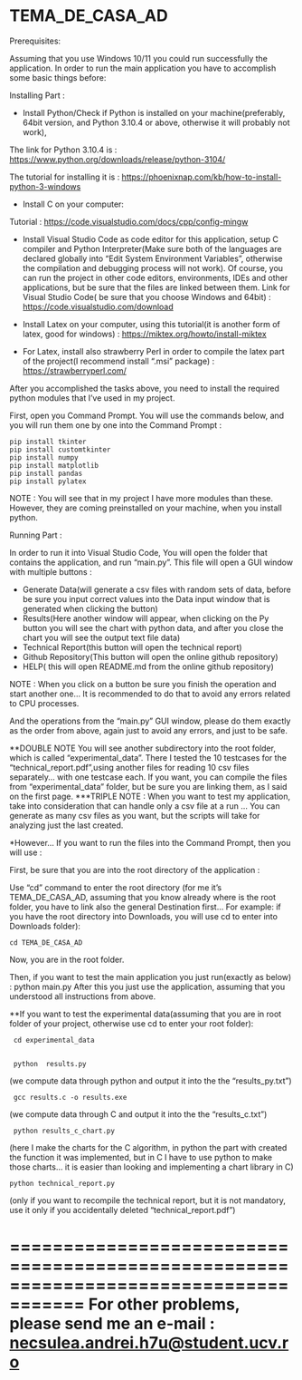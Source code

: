 # TEMA_DE_CASA_AD


Prerequisites:

Assuming that you use Windows 10/11 you could run successfully the application.
In order to run the main application you have to accomplish some basic things before:



Installing Part :

-	Install Python/Check if Python is installed on your machine(preferably, 64bit version, and Python 3.10.4 or above, otherwise it will probably not work),

The link for Python 3.10.4 is : 
    https://www.python.org/downloads/release/python-3104/
    
The tutorial for installing it is : https://phoenixnap.com/kb/how-to-install-python-3-windows

-	Install C on your computer:

Tutorial : https://code.visualstudio.com/docs/cpp/config-mingw


-	Install Visual Studio Code as code editor for this application, setup C compiler and Python Interpreter(Make sure both of the languages are declared globally into “Edit System Environment Variables”, otherwise the compilation and debugging process will not work). Of course, you can run the project in other code editors, environments, IDEs and other applications, but be sure that the files are linked between them. 
Link for Visual Studio Code( be sure that you choose Windows and 64bit) : 
        https://code.visualstudio.com/download

-	Install Latex on your computer, using this tutorial(it is another form of latex, good for windows) : https://miktex.org/howto/install-miktex

-	For Latex, install also strawberry Perl in order to compile the latex part of the project(I recommend install “.msi” package) : 
        https://strawberryperl.com/

After you accomplished the tasks above, you need to install the required python modules that I’ve used in my project.

First, open you Command Prompt.
You will use the commands below, and you will run them one by one into the Command Prompt :

    pip install tkinter
    pip install customtkinter
    pip install numpy
    pip install matplotlib
    pip install pandas
    pip install pylatex

NOTE : You will see that in my project I have more modules than these. However, they are coming preinstalled on your machine, when you install python.

Running Part : 

In order to run it into Visual Studio Code, You will open the folder that contains the application, and run “main.py”.
This file will open a GUI window with multiple buttons :
-	Generate Data(will generate a csv files with random sets of data, before be sure you input correct values into the Data input window that is generated when clicking the button)
-	Results(Here another window will appear, when clicking on the Py button you will see the chart with python data, and after you close the chart you will see the output text file data)
-	Technical Report(this button will open the technical report)
-	Github Repository(This button will open the online github repository)
-	HELP( this will open README.md from the online github repository)

NOTE : When you click on a button be sure you finish the operation and start another one… It is recommended to do that to avoid any errors related to CPU processes.

And the operations from the “main.py” GUI window, please do them exactly as the order from above, again just to avoid any errors, and just to be safe.

**DOUBLE NOTE You will see another subdirectory into the root folder, which is called “experimental_data”.
There I tested the 10 testcases for the “technical_report.pdf”,using another files for reading 10 csv files separately… with one testcase each.
If you want, you can compile the files from “experimental_data” folder, but be sure you are linking them, as I said on the first page.
***TRIPLE NOTE : When you want to test my application, take into consideration that can handle only a csv file at a run … You can generate as many csv files as you want, but the scripts will take for analyzing just the last created.

*However… If you want to run the files into the Command Prompt, then you will use : 

First, be sure that you are into the root directory of the application : 

Use “cd” command to enter the root directory (for me it’s TEMA_DE_CASA_AD, assuming that you know already where is the root folder, you have to link also the general Destination first… For example: if you have the root directory into Downloads, you will use cd to enter into Downloads folder):

    cd TEMA_DE_CASA_AD

Now, you are in the root folder.

Then, if you want to test the main application you just run(exactly as below) :
  python main.py 
After this you just use the application, assuming that you understood all instructions from above.

**If you want to test the experimental data(assuming that you are in root folder of your project, otherwise use cd to enter your root folder):


     cd experimental_data


     python  results.py 
(we compute data through python and output it into the the “results_py.txt”)


     gcc results.c -o results.exe
  (we compute data through C and output it into the the “results_c.txt”)

     python results_c_chart.py
   (here I make the charts for the C algorithm, in python the part with created the function it was implemented, but in C I have to use python to make those charts… it is easier than looking and implementing a chart library in C)


    python technical_report.py     
(only if you want to recompile the technical report, but it is not mandatory, use it only if you accidentally deleted “technical_report.pdf”)


=====================================================================================
  For other problems, please send me an e-mail : necsulea.andrei.h7u@student.ucv.ro
=====================================================================================

